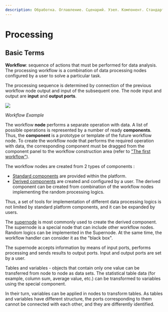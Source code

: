 ```yaml
---
description: Обработка. Оглавление. Сценарий. Узел. Компонент. Стандартные компоненты. Производные компоненты.
---
```

# Processing

## Basic Terms

**Workflow**: sequence of actions that must be performed for data analysis. The processing workflow is a combination of data processing nodes configured by a user to solve a particular task.

The processing sequence is determined by connection of the previous workflow node output and input of the subsequent one. The node input and output are **input** and **output ports**.

![](./../quick-start/readme-1.png)

*Workflow Example*

The workflow **node** performs a separate operation with data. A list of possible operations is represented by a number of ready **components**. Thus, the **component** is a prototype or template of the future workflow node. To create the workflow node that performs the required operation with data, the corresponding component must be dragged from the component panel to the workflow construction area (refer to ["The first workflow"](./../quick-start/first-workflow.md)).

The workflow nodes are created from 2 types of components :

* [Standard components](./standard-components.md) are provided within the platform.
* [Derived components](./../workflow/derived-component.md) are created and configured by a user. The derived component can be created from combination of the workflow nodes implementing the random processing logics.

Thus, a set of tools for implementation of different data processing logics is not limited by standard platform components, and it can be expanded by users.

The [supernode](./control/supernode.md) is most commonly used to create the derived component. The supernode is a special node that can include other workflow nodes. Random logics can be implemented in the Supernode. At the same time, the workflow handler can consider it as the "black box".

The supernode accepts information by means of input ports, performs processing and sends results to output ports. Input and output ports are set by a user.

Tables and variables - objects that contain only one value can be transferred from node to node as data sets. The statistical table data (for example, column sum, average value, etc.) can be transformed to variables using the special component.

In their turn, variables can be applied in nodes to transform tables. As tables and variables have different structure, the ports corresponding to them cannot be connected with each other, and they are differently identified.